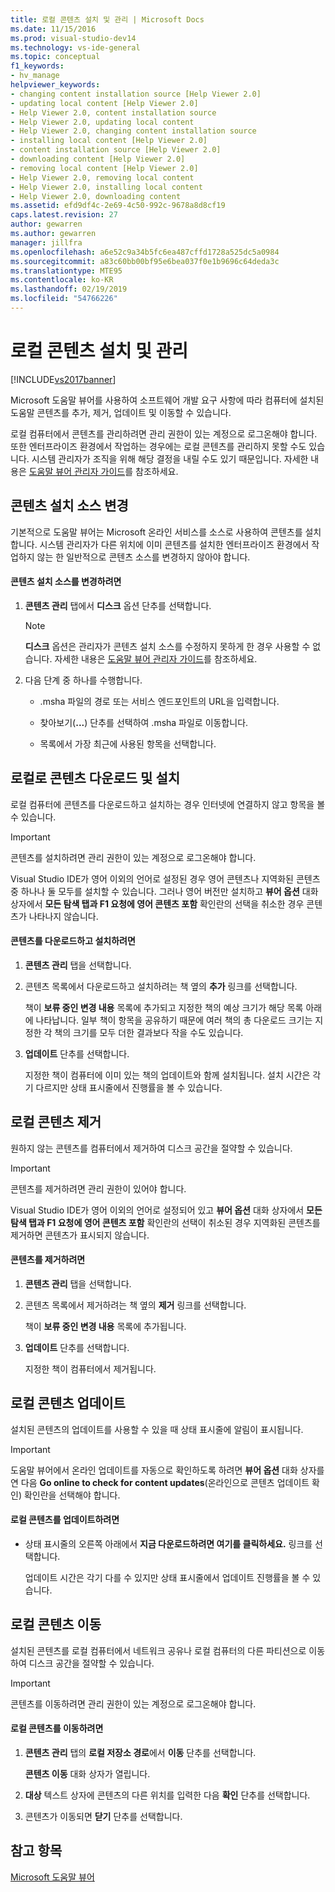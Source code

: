 ```yaml
---
title: 로컬 콘텐츠 설치 및 관리 | Microsoft Docs
ms.date: 11/15/2016
ms.prod: visual-studio-dev14
ms.technology: vs-ide-general
ms.topic: conceptual
f1_keywords:
- hv_manage
helpviewer_keywords:
- changing content installation source [Help Viewer 2.0]
- updating local content [Help Viewer 2.0]
- Help Viewer 2.0, content installation source
- Help Viewer 2.0, updating local content
- Help Viewer 2.0, changing content installation source
- installing local content [Help Viewer 2.0]
- content installation source [Help Viewer 2.0]
- downloading content [Help Viewer 2.0]
- removing local content [Help Viewer 2.0]
- Help Viewer 2.0, removing local content
- Help Viewer 2.0, installing local content
- Help Viewer 2.0, downloading content
ms.assetid: efd9df4c-2e69-4c50-992c-9678a8d8cf19
caps.latest.revision: 27
author: gewarren
ms.author: gewarren
manager: jillfra
ms.openlocfilehash: a6e52c9a34b5fc6ea487cffd1728a525dc5a0984
ms.sourcegitcommit: a83c60bb00bf95e6bea037f0e1b9696c64deda3c
ms.translationtype: MTE95
ms.contentlocale: ko-KR
ms.lasthandoff: 02/19/2019
ms.locfileid: "54766226"
---
```

# <a name="install-and-manage-local-content"></a>로컬 콘텐츠 설치 및 관리
[!INCLUDE[vs2017banner](../includes/vs2017banner.md)]

Microsoft 도움말 뷰어를 사용하여 소프트웨어 개발 요구 사항에 따라 컴퓨터에 설치된 도움말 콘텐츠를 추가, 제거, 업데이트 및 이동할 수 있습니다.  
  
 로컬 컴퓨터에서 콘텐츠를 관리하려면 관리 권한이 있는 계정으로 로그온해야 합니다. 또한 엔터프라이즈 환경에서 작업하는 경우에는 로컬 콘텐츠를 관리하지 못할 수도 있습니다. 시스템 관리자가 조직을 위해 해당 결정을 내릴 수도 있기 때문입니다. 자세한 내용은 [도움말 뷰어 관리자 가이드](../ide/help-viewer-administrator-guide.md)를 참조하세요.  
  
## <a name="changing-the-content-installation-source"></a>콘텐츠 설치 소스 변경  
 기본적으로 도움말 뷰어는 Microsoft 온라인 서비스를 소스로 사용하여 콘텐츠를 설치합니다. 시스템 관리자가 다른 위치에 이미 콘텐츠를 설치한 엔터프라이즈 환경에서 작업하지 않는 한 일반적으로 콘텐츠 소스를 변경하지 않아야 합니다.  
  
#### <a name="to-change-the-content-installation-source"></a>콘텐츠 설치 소스를 변경하려면  
  
1.  **콘텐츠 관리** 탭에서 **디스크** 옵션 단추를 선택합니다.  
  
    > [!NOTE]
    >  **디스크** 옵션은 관리자가 콘텐츠 설치 소스를 수정하지 못하게 한 경우 사용할 수 없습니다. 자세한 내용은 [도움말 뷰어 관리자 가이드](../ide/help-viewer-administrator-guide.md)를 참조하세요.  
  
2.  다음 단계 중 하나를 수행합니다.  
  
    -   .msha 파일의 경로 또는 서비스 엔드포인트의 URL을 입력합니다.  
  
    -   찾아보기(**...**) 단추를 선택하여 .msha 파일로 이동합니다.  
  
    -   목록에서 가장 최근에 사용된 항목을 선택합니다.  
  
## <a name="download-and-install-content-locally"></a>로컬로 콘텐츠 다운로드 및 설치  
 로컬 컴퓨터에 콘텐츠를 다운로드하고 설치하는 경우 인터넷에 연결하지 않고 항목을 볼 수 있습니다.  
  
> [!IMPORTANT]
>  콘텐츠를 설치하려면 관리 권한이 있는 계정으로 로그온해야 합니다.  
  
 Visual Studio IDE가 영어 이외의 언어로 설정된 경우 영어 콘텐츠나 지역화된 콘텐츠 중 하나나 둘 모두를 설치할 수 있습니다. 그러나 영어 버전만 설치하고 **뷰어 옵션** 대화 상자에서 **모든 탐색 탭과 F1 요청에 영어 콘텐츠 포함** 확인란의 선택을 취소한 경우 콘텐츠가 나타나지 않습니다.  
  
#### <a name="to-download-and-install-content"></a>콘텐츠를 다운로드하고 설치하려면  
  
1.  **콘텐츠 관리** 탭을 선택합니다.  
  
2.  콘텐츠 목록에서 다운로드하고 설치하려는 책 옆의 **추가** 링크를 선택합니다.  
  
     책이 **보류 중인 변경 내용** 목록에 추가되고 지정한 책의 예상 크기가 해당 목록 아래에 나타납니다. 일부 책이 항목을 공유하기 때문에 여러 책의 총 다운로드 크기는 지정한 각 책의 크기를 모두 더한 결과보다 작을 수도 있습니다.  
  
3.  **업데이트** 단추를 선택합니다.  
  
     지정한 책이 컴퓨터에 이미 있는 책의 업데이트와 함께 설치됩니다. 설치 시간은 각기 다르지만 상태 표시줄에서 진행률을 볼 수 있습니다.  
  
## <a name="removing-local-content"></a>로컬 콘텐츠 제거  
 원하지 않는 콘텐츠를 컴퓨터에서 제거하여 디스크 공간을 절약할 수 있습니다.  
  
> [!IMPORTANT]
>  콘텐츠를 제거하려면 관리 권한이 있어야 합니다.  
  
 Visual Studio IDE가 영어 이외의 언어로 설정되어 있고 **뷰어 옵션** 대화 상자에서 **모든 탐색 탭과 F1 요청에 영어 콘텐츠 포함** 확인란의 선택이 취소된 경우 지역화된 콘텐츠를 제거하면 콘텐츠가 표시되지 않습니다.  
  
#### <a name="to-remove-content"></a>콘텐츠를 제거하려면  
  
1.  **콘텐츠 관리** 탭을 선택합니다.  
  
2.  콘텐츠 목록에서 제거하려는 책 옆의 **제거** 링크를 선택합니다.  
  
     책이 **보류 중인 변경 내용** 목록에 추가됩니다.  
  
3.  **업데이트** 단추를 선택합니다.  
  
     지정한 책이 컴퓨터에서 제거됩니다.  
  
## <a name="updating-local-content"></a>로컬 콘텐츠 업데이트  
 설치된 콘텐츠의 업데이트를 사용할 수 있을 때 상태 표시줄에 알림이 표시됩니다.  
  
> [!IMPORTANT]
>  도움말 뷰어에서 온라인 업데이트를 자동으로 확인하도록 하려면 **뷰어 옵션** 대화 상자를 연 다음 **Go online to check for content updates**(온라인으로 콘텐츠 업데이트 확인) 확인란을 선택해야 합니다.  
  
#### <a name="to-update-local-content"></a>로컬 콘텐츠를 업데이트하려면  
  
- 상태 표시줄의 오른쪽 아래에서 **지금 다운로드하려면 여기를 클릭하세요.** 링크를 선택합니다.  
  
  업데이트 시간은 각기 다를 수 있지만 상태 표시줄에서 업데이트 진행률을 볼 수 있습니다.  
  
## <a name="moving-local-content"></a>로컬 콘텐츠 이동  
 설치된 콘텐츠를 로컬 컴퓨터에서 네트워크 공유나 로컬 컴퓨터의 다른 파티션으로 이동하여 디스크 공간을 절약할 수 있습니다.  
  
> [!IMPORTANT]
>  콘텐츠를 이동하려면 관리 권한이 있는 계정으로 로그온해야 합니다.  
  
#### <a name="to-move-local-content"></a>로컬 콘텐츠를 이동하려면  
  
1.  **콘텐츠 관리** 탭의 **로컬 저장소 경로**에서 **이동** 단추를 선택합니다.  
  
     **콘텐츠 이동** 대화 상자가 열립니다.  
  
2.  **대상** 텍스트 상자에 콘텐츠의 다른 위치를 입력한 다음 **확인** 단추를 선택합니다.  
  
3.  콘텐츠가 이동되면 **닫기** 단추를 선택합니다.  
  
## <a name="see-also"></a>참고 항목  
 [Microsoft 도움말 뷰어](../ide/microsoft-help-viewer.md)
